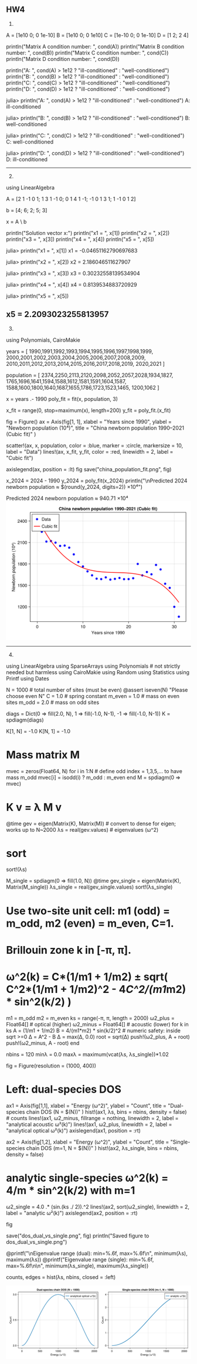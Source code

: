 HW4
-----------------------------------------------------------------------------------
1.
A = [1e10 0; 0 1e-10]
B = [1e10 0; 0 1e10]
C = [1e-10 0; 0 1e-10]
D = [1 2; 2 4]

println("Matrix A condition number: ", cond(A))
println("Matrix B condition number: ", cond(B))
println("Matrix C condition number: ", cond(C))
println("Matrix D condition number: ", cond(D))

println("A: ", cond(A) > 1e12 ? "ill-conditioned" : "well-conditioned")
println("B: ", cond(B) > 1e12 ? "ill-conditioned" : "well-conditioned")
println("C: ", cond(C) > 1e12 ? "ill-conditioned" : "well-conditioned")
println("D: ", cond(D) > 1e12 ? "ill-conditioned" : "well-conditioned")

julia> println("A: ", cond(A) > 1e12 ? "ill-conditioned" : "well-conditioned")
A: ill-conditioned

julia> println("B: ", cond(B) > 1e12 ? "ill-conditioned" : "well-conditioned")
B: well-conditioned

julia> println("C: ", cond(C) > 1e12 ? "ill-conditioned" : "well-conditioned")
C: well-conditioned

julia> println("D: ", cond(D) > 1e12 ? "ill-conditioned" : "well-conditioned")
D: ill-conditioned

-----------------------------------------------------------------------------------
2.
using LinearAlgebra

A = [2  1 -1  0  1;
     1  3  1 -1  0;
     0  1  4  1 -1;
    -1  0  1  3  1;
     1 -1  0  1  2]

b = [4; 6; 2; 5; 3]

x = A \ b

println("Solution vector x:")
println("x1 = ", x[1])
println("x2 = ", x[2])
println("x3 = ", x[3])
println("x4 = ", x[4])
println("x5 = ", x[5])

julia> println("x1 = ", x[1])
x1 = -0.04651162790697683

julia> println("x2 = ", x[2])
x2 = 2.186046511627907

julia> println("x3 = ", x[3])
x3 = 0.30232558139534904

julia> println("x4 = ", x[4])
x4 = 0.8139534883720929

julia> println("x5 = ", x[5])

x5 = 2.2093023255813957
-----------------------------------------------------------------------------------
3.
using Polynomials, CairoMakie

years = [
    1990,1991,1992,1993,1994,1995,1996,1997,1998,1999,
    2000,2001,2002,2003,2004,2005,2006,2007,2008,2009,
    2010,2011,2012,2013,2014,2015,2016,2017,2018,2019,
    2020,2021
]

population = [
    2374,2250,2113,2120,2098,2052,2057,2028,1934,1827,
    1765,1696,1641,1594,1588,1612,1581,1591,1604,1587,
    1588,1600,1800,1640,1687,1655,1786,1723,1523,1465,
    1200,1062
]

x = years .- 1990
poly_fit = fit(x, population, 3)

x_fit = range(0, stop=maximum(x), length=200)
y_fit = poly_fit.(x_fit)

fig = Figure()
ax = Axis(fig[1, 1],
    xlabel = "Years since 1990",
    ylabel = "Newborn population (10⁴)",
    title = "China newborn population 1990–2021 (Cubic fit)"
)

scatter!(ax, x, population, color = :blue, marker = :circle, markersize = 10, label = "Data")
lines!(ax, x_fit, y_fit, color = :red, linewidth = 2, label = "Cubic fit")

axislegend(ax, position = :lt)
fig
save("china_population_fit.png", fig)

x_2024 = 2024 - 1990
y_2024 = poly_fit(x_2024)
println("\nPredicted 2024 newborn population ≈ $(round(y_2024, digits=2)) ×10⁴")

Predicted 2024 newborn population ≈ 940.71 ×10⁴
![China Newborn Population Fitting](1.png)

-----------------------------------------------------------------------------------
4.
using LinearAlgebra
using SparseArrays
using Polynomials  # not strictly needed but harmless
using CairoMakie
using Random
using Statistics
using Printf
using Dates

N = 1000                    # total number of sites (must be even)
@assert iseven(N) "Please choose even N"
C = 1.0                     # spring constant
m_even = 1.0                # mass on even sites
m_odd  = 2.0                # mass on odd sites

diags = Dict(0 => fill(2.0, N), 1 => fill(-1.0, N-1), -1 => fill(-1.0, N-1))
K = spdiagm(diags)

K[1, N] = -1.0
K[N, 1] = -1.0

# Mass matrix M 
mvec = zeros(Float64, N)
for i in 1:N
    # define odd index = 1,3,5,... to have mass m_odd
    mvec[i] = isodd(i) ? m_odd : m_even
end
M = spdiagm(0 => mvec)

#  K v = λ M v 
@time gev = eigen(Matrix(K), Matrix(M))   # convert to dense for eigen; works up to N~2000
λs = real(gev.values)                     # eigenvalues (ω^2)
# sort
sort!(λs)

M_single = spdiagm(0 => fill(1.0, N))
@time gev_single = eigen(Matrix(K), Matrix(M_single))
λs_single = real(gev_single.values)
sort!(λs_single)


# Use two-site unit cell: m1 (odd) = m_odd, m2 (even) = m_even, C=1.
# Brillouin zone k in [-π, π]. 
# ω^2(k) = C*(1/m1 + 1/m2) ± sqrt( C^2*(1/m1 + 1/m2)^2 - 4*C^2/(m1*m2) * sin^2(k/2) )
m1 = m_odd
m2 = m_even
ks = range(-π, π, length = 2000)
ω2_plus = Float64[]  # optical (higher)
ω2_minus = Float64[] # acoustic (lower)
for k in ks
    A = (1/m1 + 1/m2)
    B = 4/(m1*m2) * sin(k/2)^2
    # numeric safety: inside sqrt >=0
    Δ = A^2 - B
    Δ = max(Δ, 0.0)
    root = sqrt(Δ)
    push!(ω2_plus, A + root)
    push!(ω2_minus, A - root)
end


nbins = 120
minλ = 0.0
maxλ = maximum(vcat(λs, λs_single))*1.02

fig = Figure(resolution = (1000, 400))

# Left: dual-species DOS
ax1 = Axis(fig[1,1],
    xlabel = "Energy (ω^2)",
    ylabel = "Count",
    title = "Dual-species chain DOS (N = $(N))"
)
hist!(ax1, λs, bins = nbins, density = false)   # counts
lines!(ax1, ω2_minus, fillrange = nothing, linewidth = 2, label = "analytical acoustic ω²(k)")
lines!(ax1, ω2_plus,  linewidth = 2, label = "analytical optical ω²(k)")
axislegend(ax1, position = :rt)

ax2 = Axis(fig[1,2],
    xlabel = "Energy (ω^2)",
    ylabel = "Count",
    title = "Single-species chain DOS (m=1, N = $(N))"
)
hist!(ax2, λs_single, bins = nbins, density = false)
# analytic single-species ω^2(k) = 4/m * sin^2(k/2)  with m=1
ω2_single = 4.0 .* (sin.(ks ./ 2)).^2
lines!(ax2, sort(ω2_single), linewidth = 2, label = "analytic ω²(k)")
axislegend(ax2, position = :rt)

fig

save("dos_dual_vs_single.png", fig)
println("Saved figure to dos_dual_vs_single.png")

@printf("\nEigenvalue range (dual): min=%.6f, max=%.6f\n", minimum(λs), maximum(λs))
@printf("Eigenvalue range (single): min=%.6f, max=%.6f\n\n", minimum(λs_single), maximum(λs_single))

counts, edges = hist(λs, nbins, closed = :left)

![dos_dual_vs_single](2.png)